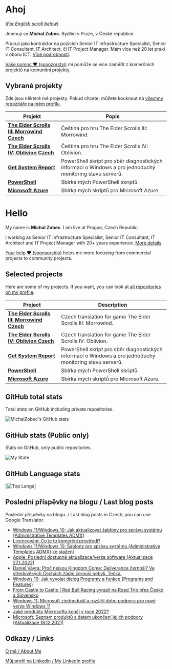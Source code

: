 # Ahoj

<a name="documenttitle"></a>

([*For English scroll below*](#english "For English scroll below"))

Jmenuji se **Michal Zobec**. Bydlím v Praze, v České republice.

Pracuji jako kontraktor na pozicích Senior IT Infrastructure Specialist, Senior IT Consultant, IT Architect, či IT Project Manager. Mám více než 20 let praxi v oboru ICT. [Více podrobností](MichalZobec-About.md).

[Vaše pomoc :heart: (sponzorství)](https://github.com/sponsors/michalzobec) mi pomůže se více zaměřit z komerčních projektů na komunitní projekty.

## Vybrané projekty

Zde jsou některé mé projekty. Pokud chcete, můžete kouknout na [všechny repozitáře na mém profilu](https://github.com/michalzobec?tab=repositories).

| Projekt | Popis |
| --- | --- |
| **[The Elder Scrolls III: Morrowind Czech](https://github.com/michalzobec/TES3-Morrowind-cesky)** | Čeština pro hru The Elder Scrolls III: Morrowind. |
| **[The Elder Scrolls IV: Oblivion Czech](https://github.com/michalzobec/TES4-Oblivion-cesky)** | Čeština pro hru The Elder Scrolls IV: Oblivion. |
| **[Get System Report](https://github.com/michalzobec/Get-SystemReport)** | PowerShell skript pro sběr diagnostických informací o Windows a pro jednoduchý monitoring stavu serverů. |
| **[PowerShell](https://github.com/michalzobec/PowerShell)** | Sbírka mých PowerShell skriptů. |
| **[Microsoft Azure](https://github.com/michalzobec/microsoft-azure)** | Sbírka mých skriptů pro Microsoft Azure. |

<a name="english"></a>

# Hello

My name is **Michal Zobec**. I am live at Prague, Czech Republic.

I working as Senior IT Infrastructure Specialist, Senior IT Consultant, IT Architect and IT Project Manager with 20+ years experience. [More details](MichalZobec-About.md#english).

[Your help :heart: (sponsorship)](https://github.com/sponsors/michalzobec) helps me more focusing from commercial projects to community projects.

## Selected projects

Here are some of my projects. If you want, you can look at [all repositories on my profile](https://github.com/michalzobec?tab=repositories).

| Project | Description |
| --- | --- |
| **[The Elder Scrolls III: Morrowind Czech](https://github.com/michalzobec/TES3-Morrowind-cesky)** | Czech translation for game The Elder Scrolls III: Morrowind. |
| **[The Elder Scrolls IV: Oblivion Czech](https://github.com/michalzobec/TES4-Oblivion-cesky)** | Czech translation for game The Elder Scrolls IV: Oblivion. |
| **[Get System Report](https://github.com/michalzobec/Get-SystemReport)** | PowerShell skript pro sběr diagnostických informací o Windows a pro jednoduchý monitoring stavu serverů. |
| **[PowerShell](https://github.com/michalzobec/PowerShell)** | Sbírka mých PowerShell skriptů. |
| **[Microsoft Azure](https://github.com/michalzobec/microsoft-azure)** | Sbírka mých skriptů pro Microsoft Azure. |

## GitHub total stats

Total stats on GitHub including private repositories.

![MichalZobec's GitHub stats](https://github-readme-stats.vercel.app/api?username=michalzobec&count_private=true&show_icons=true)


## GitHub stats (Public only)

Stats on GitHub, only public repositories.

![My State](https://github-readme-stats.vercel.app/api?username=michalzobec&show_icons=true)

## GitHub Language stats

[![Top Langs](https://github-readme-stats.vercel.app/api/top-langs/?username=michalzobec&langs_count=10&layout=compact)]

## Poslední příspěvky na blogu / Last blog posts

Poslední příspěvky na blogu. / Last blog posts in Czech, you can use Google Translator.

<!-- BLOG-POST-LIST:START -->
- [Windows 11/Windows 10: Jak aktualizovat šablony pro správu systému &lpar;Administrative Templates ADMX&rpar;](https://www.michalzobec.cz/windows-11-windows-10-jak-aktualizovat-sablony-pro-spravu-systemu-administrative-templates-admx-8507)
- [Licencování: Co je to komerční prostředí?](https://www.michalzobec.cz/licencovani-co-je-to-komercni-prostredi-8122)
- [Windows 11/Windows 10: Šablony pro správu systému &lpar;Administrative Templates ADMX&rpar; ke stažení](https://www.michalzobec.cz/windows-11-windows-10-sablony-pro-spravu-systemu-administrative-templates-admx-ke-stazeni-8508)
- [Apple: Poslední dostupné aktualizace/verze software &lpar;Aktualizace 27.1.2022&rpar;](https://www.michalzobec.cz/apple-posledni-dostupne-aktualizace-verze-software-7127)
- [Daniel Vávra: Proč nejsou Kingdom Come: Deliverance černoši? Ve středověkých Čechách žádní černoši nebyli. Tečka.](https://www.michalzobec.cz/daniel-vavra-proc-nejsou-kingdom-come-deliverance-cernosi-ve-stredovekych-cechach-zadni-cernosi-nebyli-tecka-8496)
- [Windows 10: Jak vyvolat dialog Programy a funkce &lpar;Programs and Features&rpar;](https://www.michalzobec.cz/windows-10-jak-vyvolat-dialog-programy-a-funkce-programs-and-features-8490)
- [From Castle to Castle | Red Bull Racing vyrazil na Road Trip přes Česko a Slovensko](https://www.michalzobec.cz/from-castle-to-castle-red-bull-racing-vyrazil-na-road-trip-pres-cesko-a-slovensko-8477)
- [Windows 11: Microsoft zjednodušil a rozšířil dobu podpory pro nové verze Windows 11](https://www.michalzobec.cz/windows-11-microsoft-zjednodusil-a-rozsiril-dobu-podpory-pro-nove-verze-windows-11-8472)
- [Jaké produkty Microsoftu končí v roce 2022?](https://www.michalzobec.cz/jake-produkty-microsoftu-konci-v-roce-2022-8463)
- [Microsoft: Seznam produktů s datem ukončení jejich podpory &lpar;Aktualizace 18.12.2021&rpar;](https://www.michalzobec.cz/konec-podpory-pro-produkty-spolecnosti-microsoft-5844)
<!-- BLOG-POST-LIST:END -->

## Odkazy / Links

[O mě / About Me](https://zob.ec/mylinktree)

[Můj profil na Linkedin / My LinkedIn profile](https://zob.ec/mylinkedin)
